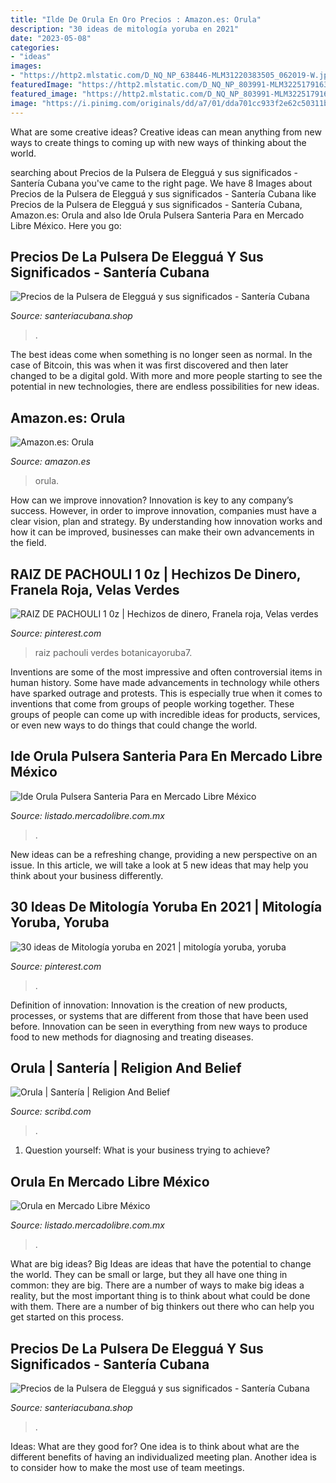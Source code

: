 ```yaml
---
title: "Ilde De Orula En Oro Precios : Amazon.es: Orula"
description: "30 ideas de mitología yoruba en 2021"
date: "2023-05-08"
categories:
- "ideas"
images:
- "https://http2.mlstatic.com/D_NQ_NP_638446-MLM31220383505_062019-W.jpg"
featuredImage: "https://http2.mlstatic.com/D_NQ_NP_803991-MLM32251791632_092019-W.jpg"
featured_image: "https://http2.mlstatic.com/D_NQ_NP_803991-MLM32251791632_092019-W.jpg"
image: "https://i.pinimg.com/originals/dd/a7/01/dda701cc933f2e62c50311b28d48485e.jpg"
---
```



What are some creative ideas?
Creative ideas can mean anything from new ways to create things to coming up with new ways of thinking about the world.

	

		
searching about Precios de la Pulsera de Elegguá y sus significados - Santería Cubana you've came to the right page. We have 8 Images about Precios de la Pulsera de Elegguá y sus significados - Santería Cubana like Precios de la Pulsera de Elegguá y sus significados - Santería Cubana, Amazon.es: Orula and also Ide Orula Pulsera Santeria Para en Mercado Libre México. Here you go:
		
    
## Precios De La Pulsera De Elegguá Y Sus Significados - Santería Cubana

<img loading=lazy src="https://santeriacubana.shop/wp-content/uploads/2021/01/los-mejores-precios-de-pulseras-de-eleggua-online.jpg" onerror="this.onerror=null;this.src='https://tse4.mm.bing.net/th?id=OIP.yq77ifFC1L89AtpkQ6BP1gHaDL&amp;pid=15.1';" alt="Precios de la Pulsera de Elegguá y sus significados - Santería Cubana">

_Source: santeriacubana.shop_

>. 

	

The best ideas come when something is no longer seen as normal. In the case of Bitcoin, this was when it was first discovered and then later changed to be a digital gold. With more and more people starting to see the potential in new technologies, there are endless possibilities for new ideas.

    
## Amazon.es: Orula

<img loading=lazy src="https://m.media-amazon.com/images/I/51QmQZjTceL._AC_UL800_QL65_.jpg" onerror="this.onerror=null;this.src='https://tse3.mm.bing.net/th?id=OIP.bU3eBBvpDvvTHhRc_DEOWwHaGD&amp;pid=15.1';" alt="Amazon.es: Orula">

_Source: amazon.es_

>orula. 

	

How can we improve innovation?
Innovation is key to any company’s success. However, in order to improve innovation, companies must have a clear vision, plan and strategy. By understanding how innovation works and how it can be improved, businesses can make their own advancements in the field.

    
## RAIZ DE PACHOULI 1 0z | Hechizos De Dinero, Franela Roja, Velas Verdes

<img loading=lazy src="https://i.pinimg.com/originals/dd/a7/01/dda701cc933f2e62c50311b28d48485e.jpg" onerror="this.onerror=null;this.src='https://tse3.mm.bing.net/th?id=OIP.vATBj0LygbIZTF9kLIl-MwAAAA&amp;pid=15.1';" alt="RAIZ DE PACHOULI 1 0z | Hechizos de dinero, Franela roja, Velas verdes">

_Source: pinterest.com_

>raiz pachouli verdes botanicayoruba7. 

	

Inventions are some of the most impressive and often controversial items in human history. Some have made advancements in technology while others have sparked outrage and protests. This is especially true when it comes to inventions that come from groups of people working together. These groups of people can come up with incredible ideas for products, services, or even new ways to do things that could change the world.

    
## Ide Orula Pulsera Santeria Para En Mercado Libre México

<img loading=lazy src="https://http2.mlstatic.com/D_NQ_NP_803991-MLM32251791632_092019-W.jpg" onerror="this.onerror=null;this.src='https://tse2.mm.bing.net/th?id=OIP.o5lZQU0ISbvccWCH1kXdQAHaDm&amp;pid=15.1';" alt="Ide Orula Pulsera Santeria Para en Mercado Libre México">

_Source: listado.mercadolibre.com.mx_

>. 

	

New ideas can be a refreshing change, providing a new perspective on an issue. In this article, we will take a look at 5 new ideas that may help you think about your business differently.

    
## 30 Ideas De Mitología Yoruba En 2021 | Mitología Yoruba, Yoruba

<img loading=lazy src="https://i.pinimg.com/236x/f2/81/ce/f281ce3f281eddb627ca3dd925368c16.jpg" onerror="this.onerror=null;this.src='https://tse2.mm.bing.net/th?id=OIP.fuLuXm0v-76cAEDg0-z0ggAAAA&amp;pid=15.1';" alt="30 ideas de Mitología yoruba en 2021 | mitología yoruba, yoruba">

_Source: pinterest.com_

>. 

	

Definition of innovation:
Innovation is the creation of new products, processes, or systems that are different from those that have been used before. Innovation can be seen in everything from new ways to produce food to new methods for diagnosing and treating diseases.

    
## Orula | Santería | Religion And Belief

<img loading=lazy src="https://imgv2-1-f.scribdassets.com/img/document/380326859/original/04b8f4a197/1588013242?v=1" onerror="this.onerror=null;this.src='https://tse1.mm.bing.net/th?id=OIP.RZxmuXse5aQchOzlqhsDbwHaJ4&amp;pid=15.1';" alt="Orula | Santería | Religion And Belief">

_Source: scribd.com_

>. 

	

1. Question yourself: What is your business trying to achieve? 

    
## Orula En Mercado Libre México

<img loading=lazy src="https://http2.mlstatic.com/D_NQ_NP_638446-MLM31220383505_062019-W.jpg" onerror="this.onerror=null;this.src='https://tse2.mm.bing.net/th?id=OIP.u92r1H6c_4UnlYl_8mlw_AAAAA&amp;pid=15.1';" alt="Orula en Mercado Libre México">

_Source: listado.mercadolibre.com.mx_

>. 

	

What are big ideas?
Big Ideas are ideas that have the potential to change the world. They can be small or large, but they all have one thing in common: they are big. There are a number of ways to make big ideas a reality, but the most important thing is to think about what could be done with them. There are a number of big thinkers out there who can help you get started on this process.

    
## Precios De La Pulsera De Elegguá Y Sus Significados - Santería Cubana

<img loading=lazy src="https://santeriacubana.shop/wp-content/uploads/2021/01/los-mejores-precios-de-pulseras-de-eleggua-online-300x129.jpg" onerror="this.onerror=null;this.src='https://tse2.mm.bing.net/th?id=OIP.yFNq_iMhkXmLQjnKQkqfpAAAAA&amp;pid=15.1';" alt="Precios de la Pulsera de Elegguá y sus significados - Santería Cubana">

_Source: santeriacubana.shop_

>. 

	

Ideas: What are they good for?
One idea is to think about what are the different benefits of having an individualized meeting plan. Another idea is to consider how to make the most use of team meetings.

